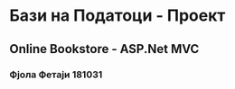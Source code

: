 <h1> Бази на Податоци - Проект </h1>

<h2> Online Bookstore - ASP.Net MVC </h2>

<h3> Фјола Фетаји 181031</h3>
